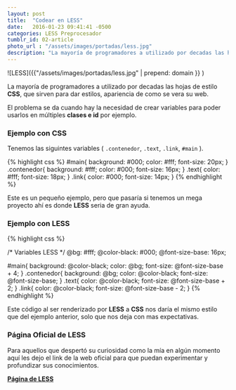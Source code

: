 ```yaml
---
layout: post
title:  "Codear en LESS"
date:   2016-01-23 09:41:41 -0500
categories: LESS Preprocesador
tumblr_id: 02-article
photo_url : "/assets/images/portadas/less.jpg"
description: "La mayoría de programadores a utilizado por decadas las hojas de estilo CSS, que sirven para dar estilos, apariencia de como se vera su web..."
---
```

![LESS]({{"/assets/images/portadas/less.jpg" | prepend: domain }} )

La mayoría de programadores a utilizado por decadas las hojas de estilo __CSS__, que sirven para dar estilos, apariencia de como se vera su web.

El problema se da cuando hay la necesidad de crear variables para poder usarlos en múltiples **clases e id** por ejemplo.

### Ejemplo con CSS
Tenemos las siguintes variables ( `.contenedor`, `.text`, `.link`, `#main` ).

{% highlight css %}
#main{
	background: #000;
	color: #fff;
	font-size: 20px;
}
.contenedor{
	background: #fff;
	color: #000;
	font-size: 16px;
}
.text{
	color: #fff;
	font-size: 18px;
}
.link{
	color: #000;
	font-size: 14px;
}
{% endhighlight %}

Este es un pequeño ejemplo, pero que pasaría si tenemos un mega proyecto ahí es donde **LESS** seria de gran ayuda.

### Ejemplo con LESS

{% highlight css %}

/* 
Variables LESS 
*/
@bg: #fff;
@color-black: #000;
@font-size-base: 16px;

#main{
	background: @color-black;
	color: @bg;
	font-size: @font-size-base + 4;
}
.contenedor{
	background: @bg;
	color: @color-black;
	font-size: @font-size-base;
}
.text{
	color: @color-black;
	font-size: @font-size-base + 2;
}
.link{
	color: @color-black;
	font-size: @font-size-base - 2;
}
{% endhighlight %}

Este código al ser renderizado por **LESS** a **CSS** nos daría el mismo estilo que del ejemplo anterior, solo que nos deja con mas expectativas.

### Página Oficial de LESS

Para aquellos que despertó su curiosidad como la mía en algún momento aquí les dejo el link de la web oficial para que puedan experimentar y profundizar sus conocimientos.

<a class="btn btn-link" href="http://lesscss.org/" title="LESS">**Página de LESS**</a>